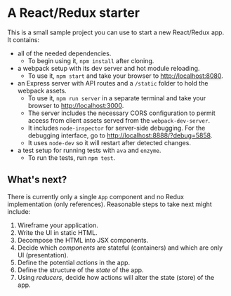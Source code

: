 # A React/Redux starter

This is a small sample project you can use to start a new React/Redux app. It contains:

* all of the needed dependencies.
  - To begin using it, `npm install` after cloning.
* a webpack setup with its dev server and hot module reloading.
  - To use it, `npm start` and take your browser to [http://localhost:8080](http://localhost:8080).
* an Express server with API routes and a `/static` folder to hold the webpack assets.
  - To use it, `npm run server` in a separate terminal and take your browser to [http://localhost:3000](http://localhost:3000).
  - The server includes the necessary CORS configuration to permit access from client assets served from the `webpack-dev-server`.
  - It includes `node-inspector` for server-side debugging. For the debugging interface, go to [http://localhost:8888/?debug=5858](http://localhost:8888/?debug=5858).
  - It uses `node-dev` so it will restart after detected changes.
* a test setup for running tests with `ava` and `enzyme`.
  - To run the tests, run `npm test`.

## What's next?

There is currently only a single `App` component and no Redux implementation (only references). Reasonable steps to take next might include:

1. Wireframe your application.
2. Write the UI in static HTML.
3. Decompose the HTML into JSX components.
4. Decide which _components_ are stateful (containers) and which are only UI (presentation).
5. Define the potential _actions_ in the app.
6. Define the structure of the _state_ of the app.
7. Using _reducers_, decide how actions will alter the state (store) of the app.
